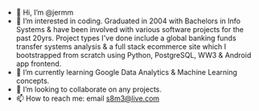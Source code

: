 - 👋 Hi, I’m @jermm
- 👀 I’m interested in coding. Graduated in 2004 with Bachelors in Info Systems & have been involved with various software projects for the past 20yrs. Project types I've done include a global banking funds transfer systems analysis & a full stack ecommerce site which I bootstrapped from scratch using Python, PostgreSQL, WW3 & Android app frontend.
- 🌱 I’m currently learning Google Data Analytics & Machine Learning concepts.
- 💞️ I’m looking to collaborate on any projects.
- 📫 How to reach me: email s8m3@live.com

<!---
jermm/jermm is a ✨ special ✨ repository because its `README.md` (this file) appears on your GitHub profile.
You can click the Preview link to take a look at your changes.
--->
